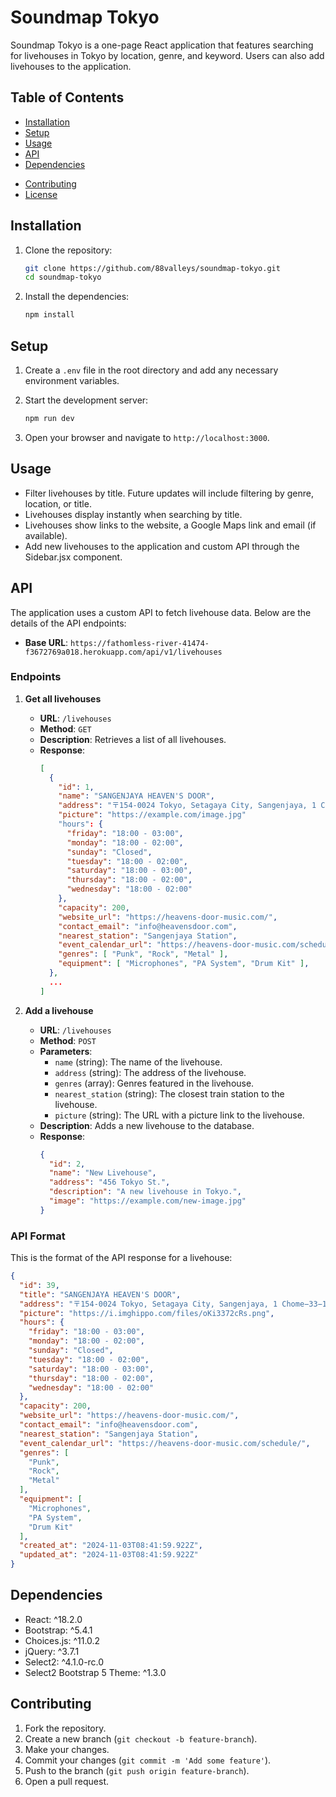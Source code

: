 # Soundmap Tokyo

Soundmap Tokyo is a one-page React application that features searching for livehouses in Tokyo by location, genre, and keyword. Users can also add livehouses to the application.
## Table of Contents

- [Installation](#installation)
- [Setup](#setup)
- [Usage](#usage)
- [API](#api)
- [Dependencies](#dependencies)
<!-- - [Screenshots](#screenshots) -->
- [Contributing](#contributing)
- [License](#license)

## Installation

1. Clone the repository:
    ```sh
    git clone https://github.com/88valleys/soundmap-tokyo.git
    cd soundmap-tokyo
    ```

2. Install the dependencies:
    ```sh
    npm install
    ```

## Setup

1. Create a `.env` file in the root directory and add any necessary environment variables.

2. Start the development server:
    ```sh
    npm run dev
    ```

3. Open your browser and navigate to `http://localhost:3000`.

## Usage

- Filter livehouses by title. Future updates will include filtering by genre, location, or title.
- Livehouses display instantly when searching by title.
- Livehouses show links to the website, a Google Maps link and email (if available).
- Add new livehouses to the application and custom API through the Sidebar.jsx component.

## API

The application uses a custom API to fetch livehouse data. Below are the details of the API endpoints:

- **Base URL**: `https://fathomless-river-41474-f3672769a018.herokuapp.com/api/v1/livehouses`

### Endpoints

1. **Get all livehouses**
    - **URL**: `/livehouses`
    - **Method**: `GET`
    - **Description**: Retrieves a list of all livehouses.
    - **Response**:
      ```json
      [
        {
          "id": 1,
          "name": "SANGENJAYA HEAVEN'S DOOR",
          "address": "〒154-0024 Tokyo, Setagaya City, Sangenjaya, 1 Chome−33−19 B1F",
          "picture": "https://example.com/image.jpg"
          "hours": {
            "friday": "18:00 - 03:00",
            "monday": "18:00 - 02:00",
            "sunday": "Closed",
            "tuesday": "18:00 - 02:00",
            "saturday": "18:00 - 03:00",
            "thursday": "18:00 - 02:00",
            "wednesday": "18:00 - 02:00"
          },
          "capacity": 200,
          "website_url": "https://heavens-door-music.com/",
          "contact_email": "info@heavensdoor.com",
          "nearest_station": "Sangenjaya Station",
          "event_calendar_url": "https://heavens-door-music.com/schedule/",
          "genres": [ "Punk", "Rock", "Metal" ],
          "equipment": [ "Microphones", "PA System", "Drum Kit" ],
        },
        ...
      ]
      ```

2. **Add a livehouse**
    - **URL**: `/livehouses`
    - **Method**: `POST`
    - **Parameters**:
      - `name` (string): The name of the livehouse.
      - `address` (string): The address of the livehouse.
      - `genres` (array): Genres featured in the livehouse.
      - `nearest_station` (string): The closest train station to the livehouse.
      - `picture` (string): The URL with a picture link to the livehouse.
    - **Description**: Adds a new livehouse to the database.
    - **Response**:
      ```json
      {
        "id": 2,
        "name": "New Livehouse",
        "address": "456 Tokyo St.",
        "description": "A new livehouse in Tokyo.",
        "image": "https://example.com/new-image.jpg"
      }
      ```

### API Format

This is the format of the API response for a livehouse:

```json
{
  "id": 39,
  "title": "SANGENJAYA HEAVEN'S DOOR",
  "address": "〒154-0024 Tokyo, Setagaya City, Sangenjaya, 1 Chome−33−19 B1F",
  "picture": "https://i.imghippo.com/files/oKi3372cRs.png",
  "hours": {
    "friday": "18:00 - 03:00",
    "monday": "18:00 - 02:00",
    "sunday": "Closed",
    "tuesday": "18:00 - 02:00",
    "saturday": "18:00 - 03:00",
    "thursday": "18:00 - 02:00",
    "wednesday": "18:00 - 02:00"
  },
  "capacity": 200,
  "website_url": "https://heavens-door-music.com/",
  "contact_email": "info@heavensdoor.com",
  "nearest_station": "Sangenjaya Station",
  "event_calendar_url": "https://heavens-door-music.com/schedule/",
  "genres": [
    "Punk",
    "Rock",
    "Metal"
  ],
  "equipment": [
    "Microphones",
    "PA System",
    "Drum Kit"
  ],
  "created_at": "2024-11-03T08:41:59.922Z",
  "updated_at": "2024-11-03T08:41:59.922Z"
}
```

## Dependencies

- React: ^18.2.0
- Bootstrap: ^5.4.1
- Choices.js: ^11.0.2
- jQuery: ^3.7.1
- Select2: ^4.1.0-rc.0
- Select2 Bootstrap 5 Theme: ^1.3.0

<!-- ## Screenshots

![Home Page](path/to/homepage-screenshot.png)
*Description of the home page screenshot.*

![Livehouse List](path/to/livehouse-list-screenshot.png)
*Description of the livehouse list screenshot.* -->

## Contributing

1. Fork the repository.
2. Create a new branch (`git checkout -b feature-branch`).
3. Make your changes.
4. Commit your changes (`git commit -m 'Add some feature'`).
5. Push to the branch (`git push origin feature-branch`).
6. Open a pull request.
